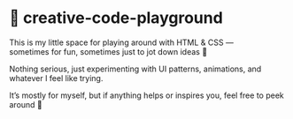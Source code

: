 # 🐾 creative-code-playground

This is my little space for playing around with HTML & CSS —  
sometimes for fun, sometimes just to jot down ideas 🌿

Nothing serious, just experimenting with UI patterns, animations, and whatever I feel like trying.

It’s mostly for myself, but if anything helps or inspires you, feel free to peek around 🌼
